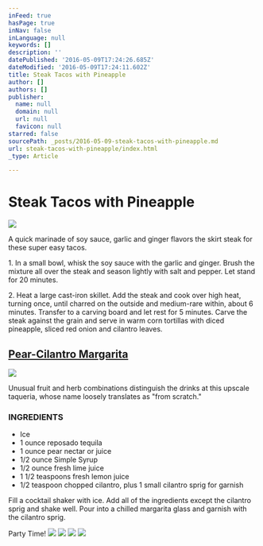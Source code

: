 ```yaml
---
inFeed: true
hasPage: true
inNav: false
inLanguage: null
keywords: []
description: ''
datePublished: '2016-05-09T17:24:26.685Z'
dateModified: '2016-05-09T17:24:11.602Z'
title: Steak Tacos with Pineapple
author: []
authors: []
publisher:
  name: null
  domain: null
  url: null
  favicon: null
starred: false
sourcePath: _posts/2016-05-09-steak-tacos-with-pineapple.md
url: steak-tacos-with-pineapple/index.html
_type: Article

---
```

# Steak Tacos with Pineapple
![](https://the-grid-user-content.s3-us-west-2.amazonaws.com/a32394b1-ec3a-42f2-9a22-622cbe8efb7b.png)

A quick marinade of soy sauce, garlic and ginger flavors the skirt steak for these super easy tacos.

1\. In a small bowl, whisk the soy sauce with the garlic and ginger. Brush the mixture all over the steak and season lightly with salt and pepper. Let stand for 20 minutes.

2\. Heat a large cast-iron skillet. Add the steak and cook over high heat, turning once, until charred on the outside and medium-rare within, about 6 minutes. Transfer to a carving board and let rest for 5 minutes. Carve the steak against the grain and serve in warm corn tortillas with diced pineapple, sliced red onion and cilantro leaves.

## [Pear-Cilantro Margarita][0]
![](https://the-grid-user-content.s3-us-west-2.amazonaws.com/5fbe36d1-c735-4ada-99ff-662d02d07079.jpg)

Unusual fruit and herb combinations distinguish the drinks at this upscale taqueria, whose name loosely translates as "from scratch."

### INGREDIENTS

* Ice
* 1 ounce reposado tequila
* 1 ounce pear nectar or juice
* 1/2 ounce Simple Syrup
* 1/2 ounce fresh lime juice
* 1 1/2 teaspoons fresh lemon juice
* 1/2 teaspoon chopped cilantro, plus 1 small cilantro sprig for garnish

Fill a cocktail shaker with ice. Add all of the ingredients except the cilantro sprig and shake well. Pour into a chilled margarita glass and garnish with the cilantro sprig.

Party Time! ![](https://the-grid-user-content.s3-us-west-2.amazonaws.com/6cf3672f-864b-429f-b048-0efd179429ed.png)
![](https://the-grid-user-content.s3-us-west-2.amazonaws.com/c2ed3e3b-e9a2-458d-a29d-90a7aaed66b0.png)
![](https://the-grid-user-content.s3-us-west-2.amazonaws.com/c87ac23d-0090-49b1-ae5f-b86e146113b4.png)
![](https://the-grid-user-content.s3-us-west-2.amazonaws.com/2c5b9aef-04bc-4016-b77c-a7f249dc8725.png)

[0]: http://www.foodandwine.com/recipes/pear-cilantro-margarita-cocktails-2005